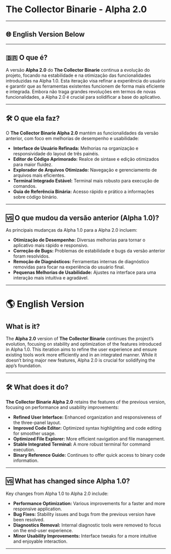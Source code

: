 # The Collector Binarie - Alpha 2.0

---

## 🌐 English Version Below

---

## 🇧🇷 O que é?

A versão **Alpha 2.0** do **The Collector Binarie** continua a evolução do projeto, focando na estabilidade e na otimização das funcionalidades introduzidas na Alpha 1.0. Esta iteração visa refinar a experiência do usuário e garantir que as ferramentas existentes funcionem de forma mais eficiente e integrada. Embora não traga grandes revoluções em termos de novas funcionalidades, a Alpha 2.0 é crucial para solidificar a base do aplicativo.

---

## 🛠️ O que ela faz?

O **The Collector Binarie Alpha 2.0** mantém as funcionalidades da versão anterior, com foco em melhorias de desempenho e usabilidade:

- **Interface de Usuário Refinada:** Melhorias na organização e responsividade do layout de três painéis.
- **Editor de Código Aprimorado:** Realce de sintaxe e edição otimizados para maior fluidez.
- **Explorador de Arquivos Otimizado:** Navegação e gerenciamento de arquivos mais eficientes.
- **Terminal Integrado Estável:** Terminal mais robusto para execução de comandos.
- **Guia de Referência Binária:** Acesso rápido e prático a informações sobre código binário.

---

## 🆚 O que mudou da versão anterior (Alpha 1.0)?

As principais mudanças da Alpha 1.0 para a Alpha 2.0 incluem:

- **Otimização de Desempenho:** Diversas melhorias para tornar o aplicativo mais rápido e responsivo.
- **Correção de Bugs:** Problemas de estabilidade e bugs da versão anterior foram resolvidos.
- **Remoção de Diagnósticos:** Ferramentas internas de diagnóstico removidas para focar na experiência do usuário final.
- **Pequenas Melhorias de Usabilidade:** Ajustes na interface para uma interação mais intuitiva e agradável.

---

# 🌎 English Version

## What is it?

The **Alpha 2.0** version of **The Collector Binarie** continues the project’s evolution, focusing on stability and optimization of the features introduced in Alpha 1.0. This iteration aims to refine the user experience and ensure existing tools work more efficiently and in an integrated manner. While it doesn’t bring major new features, Alpha 2.0 is crucial for solidifying the app’s foundation.

---

## 🛠️ What does it do?

**The Collector Binarie Alpha 2.0** retains the features of the previous version, focusing on performance and usability improvements:

- **Refined User Interface:** Enhanced organization and responsiveness of the three-panel layout.
- **Improved Code Editor:** Optimized syntax highlighting and code editing for smoother usage.
- **Optimized File Explorer:** More efficient navigation and file management.
- **Stable Integrated Terminal:** A more robust terminal for command execution.
- **Binary Reference Guide:** Continues to offer quick access to binary code information.

---

## 🆚 What has changed since Alpha 1.0?

Key changes from Alpha 1.0 to Alpha 2.0 include:

- **Performance Optimization:** Various improvements for a faster and more responsive application.
- **Bug Fixes:** Stability issues and bugs from the previous version have been resolved.
- **Diagnostics Removal:** Internal diagnostic tools were removed to focus on the end-user experience.
- **Minor Usability Improvements:** Interface tweaks for a more intuitive and enjoyable interaction.

---
